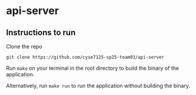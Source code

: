 # api-server

## Instructions to run
Clone the repo
```
git clone https://github.com/cyse7125-sp25-team03/api-server
```


Run ```make``` on your terminal in the root directory to build the binary of the application.

Alternatively, run ```make run``` to run the application without building the binary.